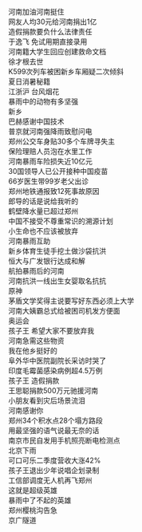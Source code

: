 河南加油河南挺住  
网友人均30元给河南捐出1亿  
造假捐款要负什么法律责任  
于逸飞 免试用期直接录用  
河南籍大学生回应创建救命文档  
徐才根去世  
K599次列车被困新乡车厢疑二次倾斜  
夏日消暑秘籍  
江浙沪 台风烟花  
暴雨中的动物有多坚强  
新乡  
巴赫感谢中国技术  
普京就河南强降雨致慰问电  
郑州公交车身贴30多个车牌寻失主  
保险理赔人员泡在水里工作  
河南暴雨车险损失近10亿元  
30国领导人已公开接种中国疫苗  
66岁医生带99岁老父出诊  
郑州地铁通报致12死事故原因  
郎导的话是说给我听的  
鹤壁降水量已超过郑州  
中国不接受不尊重常识的溯源计划  
小生命也不应该被放弃  
河南暴雨互助  
新乡体育生徒手挖土做沙袋抗洪  
恒大与广发银行达成和解  
航拍暴雨后的河南  
河南抗洪一线出生女婴取名抗抗  
原神  
茅盾文学奖得主说要写好东西必须上大学  
河南大姨霸总式给被困司机发方便面  
奥运会  
孩子王 希望大家不要放弃我  
河南急需这些物资  
我在他乡挺好的  
阜外华中医院副院长采访时哭了  
印度毛霉菌感染病例超4.5万例  
孩子王 造假捐款  
王思聪捐款500万元驰援河南  
小朋友看到灾后场景流泪  
河南感谢你  
郑州34个积水点28个塌方路段  
用最坚强的语气说最无奈的话  
南京市民自发用手机照亮断电检测点  
北京下雨  
可口可乐二季度营收大涨42%  
孩子王退出少年说唱企划录制  
工信部调度无人机再飞郑州  
这就是超级英雄  
暴雨中了不起的英雄  
郑州樱桃沟告急  
京广隧道  
